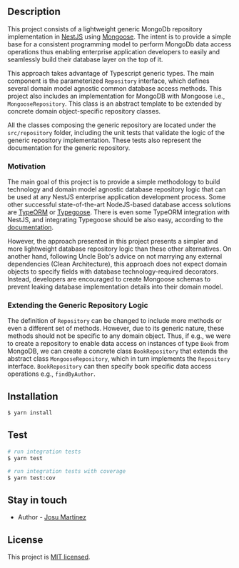 ## Description

This project consists of a lightweight generic MongoDb repository implementation
in [NestJS](https://github.com/nestjs/nest) using [Mongoose](https://mongoosejs.com/). The intent is to provide a simple
base for a consistent programming model to perform MongoDb data access operations thus enabling enterprise application
developers to easily and seamlessly build their database layer on the top of it.

This approach takes advantage of Typescript generic types. The main component is the parameterized `Repository`
interface, which defines several domain model agnostic common database access methods. This project also includes an
implementation for MongoDB with Mongoose i.e., `MongooseRepository`. This class is an abstract template to be extended
by concrete domain object-specific repository classes.

All the classes composing the generic repository are located under the `src/repository` folder, including the unit tests
that validate the logic of the generic repository implementation. These tests also represent the documentation for the
generic repository.

### Motivation

The main goal of this project is to provide a simple methodology to build technology and domain model agnostic database
repository logic that can be used at any NestJS enterprise application development process. Some other successful
state-of-the-art NodeJS-based database access solutions are
[TypeORM](https://typeorm.io/) or [Typegoose](https://typegoose.github.io/typegoose/). There is even some TypeORM
integration with NestJS, and integrating Typegoose should be also easy, according to
the [documentation](https://docs.nestjs.com/techniques/database).

However, the approach presented in this project presents a simpler and more lightweight database repository logic than
these other alternatives. On another hand, following Uncle Bob's advice on not marrying any external dependencies (Clean
Architecture), this approach does not expect domain objects to specify fields with database technology-required
decorators. Instead, developers are encouraged to create Mongoose schemas to prevent leaking database implementation
details into their domain model.

### Extending the Generic Repository Logic

The definition of `Repository` can be changed to include more methods or even a different set of methods. However, due
to its generic nature, these methods should not be specific to any domain object. Thus, if e.g., we were to create a
repository to enable data access on instances of type `Book` from MongoDB, we can create a concrete
class `BookRepository` that extends the abstract class `MongooseRepository`, which in turn implements the `Repository`
interface. `BookRepository` can then specify book specific data access operations e.g., `findByAuthor`.

## Installation

```bash
$ yarn install
```

## Test

```bash
# run integration tests
$ yarn test

# run integration tests with coverage
$ yarn test:cov
```

## Stay in touch

- Author - [Josu Martinez](https://es.linkedin.com/in/josumartinez)

## License

This project is [MIT licensed](LICENSE).
